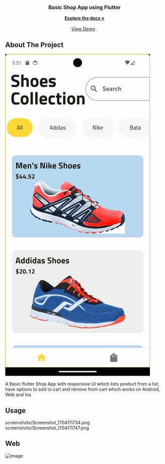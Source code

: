 <br/>
<p align="center">
  <h3 align="center">Basic Shop App using Flutter</h3>

  <p align="center">
    <a href="https://github.com/mnazal/Basic Shop App using Flutter"><strong>Explore the docs »</strong></a>
    <br/>
    <br/>
    <a href="https://github.com/mnazal/Basic Shop App using Flutter">View Demo</a>
    .
  </p>
</p>



## About The Project

![Screen Shot](screenshots/Screenshot_1704111720.png)


A Basic flutter Shop App with responsive UI which lists product from a list, have options to add to cart and remove from cart which works on Android, Web and Ios.

## Usage

screenshots/Screenshot_1704111734.png
screenshots/Screenshot_1704111747.png

## Web
![image](https://github.com/mnazal/shop_app_flutter/assets/70329337/2778443a-5942-4d80-ac89-fbae7371b11f)
